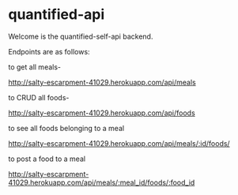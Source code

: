 # quantified-api

Welcome is the quantified-self-api backend. 

Endpoints are as follows:

to get all meals-

http://salty-escarpment-41029.herokuapp.com/api/meals

to CRUD all foods- 

http://salty-escarpment-41029.herokuapp.com/api/foods

to see all foods belonging to a meal

http://salty-escarpment-41029.herokuapp.com/api/meals/:id/foods/

to post a food to a meal

http://salty-escarpment-41029.herokuapp.com/api/meals/:meal_id/foods/:food_id

